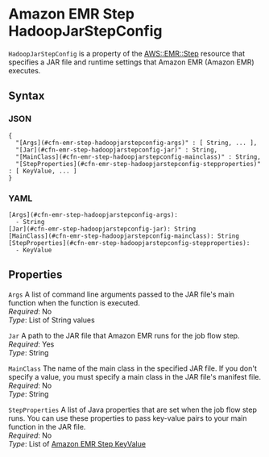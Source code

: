 # Amazon EMR Step HadoopJarStepConfig<a name="aws-properties-emr-step-hadoopjarstepconfig"></a>

`HadoopJarStepConfig` is a property of the [AWS::EMR::Step](aws-resource-emr-step.md) resource that specifies a JAR file and runtime settings that Amazon EMR \(Amazon EMR\) executes\.

## Syntax<a name="w4ab1c21c14e1296b5"></a>

### JSON<a name="aws-properties-emr-step-hadoopjarstepconfig-syntax.json"></a>

```
{
  "[Args](#cfn-emr-step-hadoopjarstepconfig-args)" : [ String, ... ],
  "[Jar](#cfn-emr-step-hadoopjarstepconfig-jar)" : String,
  "[MainClass](#cfn-emr-step-hadoopjarstepconfig-mainclass)" : String,
  "[StepProperties](#cfn-emr-step-hadoopjarstepconfig-stepproperties)" : [ KeyValue, ... ]
}
```

### YAML<a name="aws-properties-emr-step-hadoopjarstepconfig-syntax.yaml"></a>

```
[Args](#cfn-emr-step-hadoopjarstepconfig-args):
  - String
[Jar](#cfn-emr-step-hadoopjarstepconfig-jar): String
[MainClass](#cfn-emr-step-hadoopjarstepconfig-mainclass): String
[StepProperties](#cfn-emr-step-hadoopjarstepconfig-stepproperties):
  - KeyValue
```

## Properties<a name="w4ab1c21c14e1296b7"></a>

`Args`  <a name="cfn-emr-step-hadoopjarstepconfig-args"></a>
A list of command line arguments passed to the JAR file's main function when the function is executed\.  
*Required*: No  
*Type*: List of String values

`Jar`  <a name="cfn-emr-step-hadoopjarstepconfig-jar"></a>
A path to the JAR file that Amazon EMR runs for the job flow step\.  
*Required*: Yes  
*Type*: String

`MainClass`  <a name="cfn-emr-step-hadoopjarstepconfig-mainclass"></a>
The name of the main class in the specified JAR file\. If you don't specify a value, you must specify a main class in the JAR file's manifest file\.  
*Required*: No  
*Type*: String

`StepProperties`  <a name="cfn-emr-step-hadoopjarstepconfig-stepproperties"></a>
A list of Java properties that are set when the job flow step runs\. You can use these properties to pass key\-value pairs to your main function in the JAR file\.  
*Required*: No  
*Type*: List of [Amazon EMR Step KeyValue](aws-properties-emr-step-hadoopjarstepconfig-keyvalue.md)